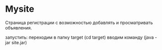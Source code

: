 # Mysite
Cтраница регистрации с возможностью добавлять и просматривать объявления.

запустить:
переходим в папку target (cd target)
вводим команду (java -jar site.jar)
